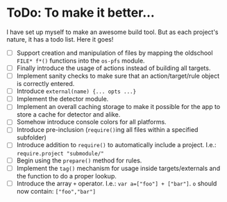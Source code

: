 # ToDo: To make it better...

I have set up myself to make an awesome build tool. But as each project's nature, it has a todo list. Here it goes!

- [ ] Support creation and manipulation of files by mapping the oldschool `FILE* f*()` functions into the `os-pfs` module.
- [ ] Finally introduce the usage of actions instead of building all targets.
- [ ] Implement sanity checks to make sure that an action/target/rule object is correctly entered.
- [ ] Introduce `external(name) {... opts ...}`
- [ ] Implement the detector module.
- [ ] Implement an overall caching storage to make it possible for the app to store a cache for detector and alike.
- [ ] Somehow introduce console colors for all platforms.
- [ ] Introduce pre-inclusion (`require()`ing all files within a specified subfolder)
- [ ] Introduce addition to `require()` to automatically include a project. I.e.: `require.project "submodule/"`
- [ ] Begin using the `prepare()` method for rules.
- [ ] Implement the `tag()` mechanism for usage inside targets/externals and the function to do a proper lookup.
- [ ] Introduce the array `+` operator. I.e.: `var a=["foo"] + ["bar"]`. `o` should now contain: `["foo","bar"]`
